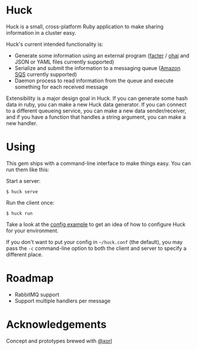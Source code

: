 # Huck

Huck is a small, cross-platform Ruby application to make sharing information in
a cluster easy.

Huck's current intended functionality is:

* Generate some information using an external program
  ([facter](https://projects.puppetlabs.com/projects/facter) /
  [ohai](http://docs.opscode.com/ohai.html) and JSON or YAML files
  currently supported)
* Serialize and submit the information to a messaging queue
  ([Amazon SQS](http://aws.amazon.com/sqs/) currently supported)
* Daemon process to read information from the queue and execute something for
  each received message

Extensibility is a major design goal in Huck. If you can generate some hash data
in ruby, you can make a new Huck data generator. If you can connect to a
different queueing service, you can make a new data sender/receiver, and if you
have a function that handles a string argument, you can make a new handler.

# Using

This gem ships with a command-line interface to make things easy. You can run
them like this:

Start a server:
```
$ huck serve
```

Run the client once:
```
$ huck run
```

Take a look at the [config example](huck.conf.sample) to get an idea of how to
configure Huck for your environment.

If you don't want to put your config in `~/huck.conf` (the default), you may
pass the `-c` command-line option to both the client and server to specify a
different place.

# Roadmap

* RabbitMQ support
* Support multiple handlers per message

# Acknowledgements

Concept and prototypes brewed with [@xorl](https://github.com/xorl)

